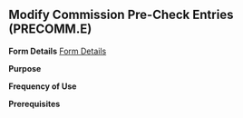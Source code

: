 ## Modify Commission Pre-Check Entries (PRECOMM.E)
<PageHeader />

**Form Details**
[Form Details](../PRECOMM-E-1/README.md)

**Purpose**

**Frequency of Use**

**Prerequisites**

<badge text= "Version 8.10.57 " vertical="middle" />

<PageFooter />
